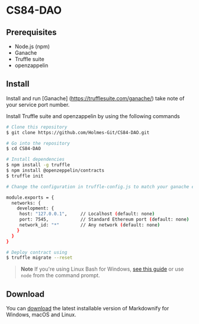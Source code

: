 # CS84-DAO

## Prerequisites

- Node.js (npm)
- Ganache
- Truffle suite
- openzappelin

## Install

Install and run [Ganache] (https://trufflesuite.com/ganache/) take note of your service port number.

Install Truffle suite and openzappelin by using the following commands

```bash
# Clone this repository
$ git clone https://github.com/Holmes-Git/CS84-DAO.git

# Go into the repository
$ cd CS84-DAO

# Install dependencies
$ npm install -g truffle
$ npm install @openzeppelin/contracts
$ truffle init

# Change the configuration in truffle-config.js to match your ganache environment

module.exports = {
  networks: {
    development: {
     host: "127.0.0.1",     // Localhost (default: none)
     port: 7545,            // Standard Ethereum port (default: none)
     network_id: "*"        // Any network (default: none)
    }
  }
}

# Deploy contract using
$ truffle migrate --reset
```

> **Note**
> If you're using Linux Bash for Windows, [see this guide](https://www.howtogeek.com/261575/how-to-run-graphical-linux-desktop-applications-from-windows-10s-bash-shell/) or use `node` from the command prompt.

## Download

You can [download](https://github.com/amitmerchant1990/electron-markdownify/releases/tag/v1.2.0) the latest installable version of Markdownify for Windows, macOS and Linux.

